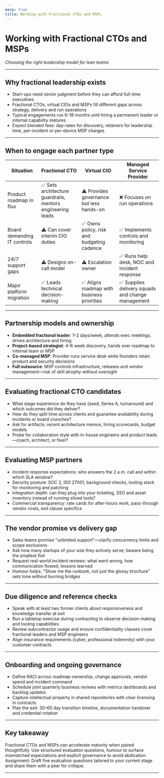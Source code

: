 ```yaml
---
marp: true
title: Working with Fractional CTOs and MSPs
---
```


# Working with Fractional CTOs and MSPs
*Choosing the right leadership model for lean teams*

---

## Why fractional leadership exists
- Start-ups need senior judgment before they can afford full-time executives
- Fractional CTOs, virtual CIOs and MSPs fill different gaps across strategy, delivery and run operations
- Typical engagements run 6–18 months until hiring a permanent leader or internal capability matures
- Expect blended fees: day-rates for discovery, retainers for leadership time, per-incident or per-device MSP charges

---

## When to engage each partner type
| Situation | Fractional CTO | Virtual CIO | Managed Service Provider |
|-----------|----------------|-------------|--------------------------|
| Product roadmap in flux | ✅ Sets architecture guardrails, mentors engineering leads | ⚠️ Provides governance but less hands-on | ❌ Focuses on run operations |
| Board demanding IT controls | ⚠️ Can cover interim CIO duties | ✅ Owns policy, risk and budgeting cadence | ✅ Implements controls and monitoring |
| 24/7 support gaps | ⚠️ Designs on-call model | ⚠️ Escalation owner | ✅ Runs help desk, NOC and incident response |
| Major platform migration | ✅ Leads technical decision-making | ✅ Aligns roadmap with business priorities | ✅ Supplies delivery squads and change management |

---

## Partnership models and ownership
- **Embedded fractional leader**: 1–2 days/week, attends exec meetings, drives architecture and hiring
- **Project-based strategist**: 4–6 week discovery, hands over roadmap to internal team or MSP
- **Co-managed MSP**: Provider runs service desk while founders retain product and security decisions
- **Full outsource**: MSP controls infrastructure, releases and vendor management—risk of skill atrophy without oversight

---

## Evaluating fractional CTO candidates
- What stage experience do they have (seed, Series A, turnaround) and which outcomes did they deliver?
- How do they split time across clients and guarantee availability during incidents or board crunches?
- Ask for artifacts: recent architecture memos, hiring scorecards, budget models
- Probe for collaboration style with in-house engineers and product leads—coach, architect, or fixer?

---

## Evaluating MSP partners
- Incident response expectations: who answers the 2 a.m. call and within which SLA window?
- Security posture: SOC 2, ISO 27001, background checks, tooling stack for monitoring and patching
- Integration depth: can they plug into your ticketing, SSO and asset inventory instead of running siloed tools?
- Commercial transparency: rate cards for after-hours work, pass-through vendor costs, exit clause specifics

---

## The vendor promise vs delivery gap
- Sales teams promise "unlimited support"—clarify concurrency limits and scope exclusions
- Ask how many startups of your size they actively serve; beware being the smallest fish
- Request real-world incident reviews: what went wrong, how communication flowed, lessons learned
- Humour helps: "Show me the runbook, not just the glossy brochure" sets tone without burning bridges

---

## Due diligence and reference checks
- Speak with at least two former clients about responsiveness and knowledge transfer at exit
- Run a tabletop exercise during contracting to observe decision-making and tooling capabilities
- Review subcontractor usage and ensure confidentiality clauses cover fractional leaders and MSP engineers
- Align insurance requirements (cyber, professional indemnity) with your customer contracts

---

## Onboarding and ongoing governance
- Define RACI across roadmap ownership, change approvals, vendor spend and incident command
- Schedule joint quarterly business reviews with metrics dashboards and backlog updates
- Capture intellectual property in shared repositories with clear licensing in contracts
- Plan the exit: 30–60 day transition timeline, documentation handover and credential rotation

---

## Key takeaway
Fractional CTOs and MSPs can accelerate maturity when paired thoughtfully.
Use structured evaluation questions, humour to surface mismatched expectations and explicit governance to avoid abdication.
Assignment: Draft five evaluation questions tailored to your current stage and share them with a peer for critique.

---
